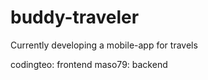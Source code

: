 # buddy-traveler

Currently developing a mobile-app for travels

codingteo: frontend
maso79: backend
